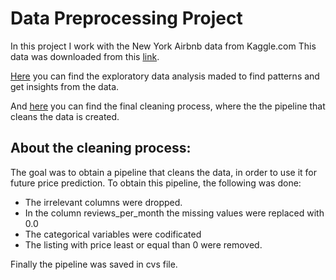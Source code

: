 # Data Preprocessing Project

In this project I work with the New York Airbnb data from Kaggle.com This data was downloaded from this [link](https://raw.githubusercontent.com/4GeeksAcademy/data-preprocessing-project-tutorial/main/AB_NYC_2019.csv).

[Here](src/explore.ipynb) you can find the exploratory data analysis maded to find patterns and get insights from the data.

And [here](src/app.py) you can find the final cleaning process, where the the pipeline that cleans the data is created.

## About the cleaning process:

The goal was to obtain a pipeline that cleans the data, in order to use it for future price prediction.
To obtain this pipeline, the following was done:
* The irrelevant columns were dropped.
* In the column reviews_per_month the missing values were replaced with 0.0
* The categorical variables were codificated
* The listing with price least or equal than 0 were removed.

Finally the pipeline was saved in cvs file.
